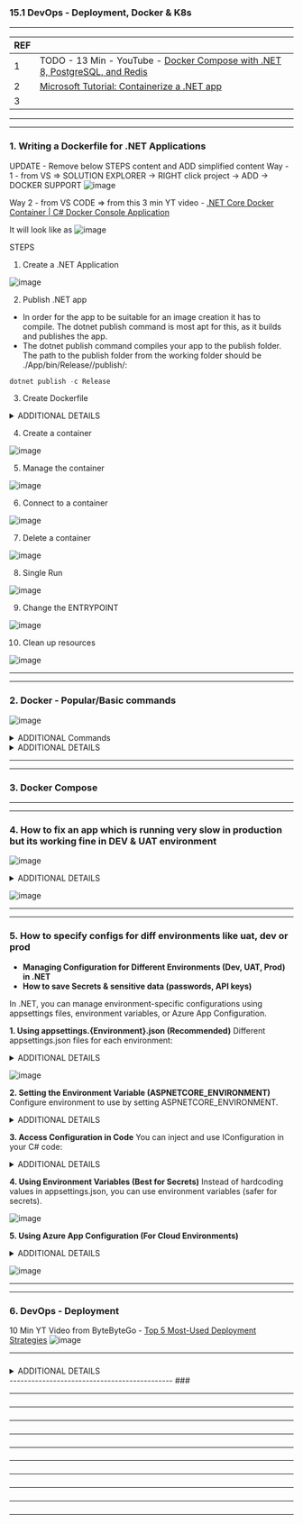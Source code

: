 
### 15.1 DevOps - Deployment, Docker & K8s

---------------------------------------------
| REF | |
| - | - |
| 1 | TODO - 13 Min - YouTube - [Docker Compose with .NET 8, PostgreSQL, and Redis](https://www.youtube.com/watch?v=WQFx2m5Ub9M&t=430s) |
| 2 | [Microsoft Tutorial: Containerize a .NET app](https://learn.microsoft.com/en-us/dotnet/core/docker/build-container?tabs=windows&pivots=dotnet-9-0) |
| 3 | |
---------------------------------------------
---------------------------------------------
### 1. Writing a Dockerfile for .NET Applications

UPDATE - Remove below STEPS content and ADD simplified content 
Way - 1 - from VS => SOLUTION EXPLORER -> RIGHT click project -> ADD -> DOCKER SUPPORT 
![image](https://github.com/user-attachments/assets/beeb8ddb-fb1a-4112-9105-83403f01caba)

Way 2 - from VS CODE =>  from this 3 min YT video - [.NET Core Docker Container | C# Docker Console Application](https://www.youtube.com/watch?v=HvNR1LHxboM)

It will look like as 
![image](https://github.com/user-attachments/assets/8b88cd05-8da5-42b9-8ef0-45366a40d9f7)



STEPS
1. Create a .NET Application

![image](https://github.com/user-attachments/assets/06599053-91e0-4610-b418-976ab12bda4c)
  
2. Publish .NET app

* In order for the app to be suitable for an image creation it has to compile. The dotnet publish command is most apt for this, as it builds and publishes the app.
* The dotnet publish command compiles your app to the publish folder. The path to the publish folder from the working folder should be ./App/bin/Release/<TFM>/publish/:

```cs
dotnet publish -c Release
```

3. Create Dockerfile

<details>
  <summary>ADDITIONAL DETAILS </summary>  

![image](https://github.com/user-attachments/assets/b543e67d-2b8c-4c0a-910a-5727a93a22de)

![image](https://github.com/user-attachments/assets/dffa3457-71b1-48f1-8859-d04b1b1535ca)

![image](https://github.com/user-attachments/assets/8901746d-38ca-4877-bf12-2eb009e06b31)

![image](https://github.com/user-attachments/assets/c2d60c28-1b66-4cc7-a260-191cf973f210)

</details>

4. Create a container

![image](https://github.com/user-attachments/assets/ab28f668-c930-4247-a295-f27e7297cf15)

5. Manage the container

![image](https://github.com/user-attachments/assets/457a8646-9d3d-4644-bf0d-ae3796642655)

6. Connect to a container

![image](https://github.com/user-attachments/assets/7039e78f-fb2d-416e-a593-dd91749a2da9)

7. Delete a container

![image](https://github.com/user-attachments/assets/08e6ec76-5a8c-44b8-974b-00a019765d19)

8. Single Run

![image](https://github.com/user-attachments/assets/8aeb6e48-3f86-45a5-baba-04c8163be38f)

9. Change the ENTRYPOINT

![image](https://github.com/user-attachments/assets/c5f41120-9c9a-45f3-be34-158f239aad69)

10. Clean up resources

![image](https://github.com/user-attachments/assets/4c94c399-2a6d-416f-8038-c591a3cf00f2)

---------------------------------------------
---------------------------------------------
### 2. Docker - Popular/Basic commands
![image](https://github.com/user-attachments/assets/d381e491-5545-465e-9e86-a8d58f0ea8cd)


<details>
  <summary>ADDITIONAL Commands </summary>  

![image](https://github.com/user-attachments/assets/e4e5a658-8344-447d-b79b-69d70d900822)

![image](https://github.com/user-attachments/assets/96b5f6f3-9217-4f1d-9eba-c97412919983)

![image](https://github.com/user-attachments/assets/dcb570e2-fb9a-4d16-aedb-8fccd85f59f5)

![image](https://github.com/user-attachments/assets/adb40089-7349-4a8d-b8c2-69b7003d7fd9)

</details>

<details>
  <summary>ADDITIONAL DETAILS </summary>  
   
      REF => https://learn.microsoft.com/en-us/dotnet/core/docker/build-container?tabs=windows&pivots=dotnet-9-0
      | REF | |
      | - | - |
      | 1 | docker build |
      | 2 | docker run |
      | 3 | docker ps |
      | 4 | docker stop |
      | 5 | docker rm |
      | 6 | docker rmi |
      | 7 | docker image |
</details>



---------------------------------------------
---------------------------------------------
### 3. Docker Compose

---------------------------------------------
---------------------------------------------
### 4. How to fix an app which is running very slow in production but its working fine in DEV & UAT environment

![image](https://github.com/user-attachments/assets/9e3d8223-d03c-442a-9b2a-9e0421d1925f)

<details>
  <summary>ADDITIONAL DETAILS </summary>  

![image](https://github.com/user-attachments/assets/4d0cb2a5-6af5-48a1-b99a-f882b55c1b9c)

![image](https://github.com/user-attachments/assets/1c9585d6-b0cd-44d3-9322-59b7a67b2dba)

![image](https://github.com/user-attachments/assets/f90e633e-ea83-4a88-a220-c36cd8f27cc4)

![image](https://github.com/user-attachments/assets/87dc5c96-4d6d-4f9b-b59e-77b6459e4354)

</details>

![image](https://github.com/user-attachments/assets/69b21a41-b88b-4a38-b405-3977b3ad2596)

---------------------------------------------
---------------------------------------------
### 5. How to specify configs for diff environments like uat, dev or prod

*  **Managing Configuration for Different Environments (Dev, UAT, Prod) in .NET**
*  **How to save Secrets & sensitive data (passwords, API keys)**

In .NET, you can manage environment-specific configurations using appsettings files, environment variables, or Azure App Configuration.

**1. Using appsettings.{Environment}.json (Recommended)**
  Different appsettings.json files for each environment:
  
<details>
  <summary>ADDITIONAL DETAILS </summary>  

![image](https://github.com/user-attachments/assets/38436105-69c3-47ac-8532-988a06512d7f)
![image](https://github.com/user-attachments/assets/b1d64940-a929-48ec-9867-2b83b6f23e7f)
  
</details>

![image](https://github.com/user-attachments/assets/5c0fbb62-23c5-4c2f-8d41-8449ccf1be4e)

**2. Setting the Environment Variable (ASPNETCORE_ENVIRONMENT)**
  Configure environment to use by setting ASPNETCORE_ENVIRONMENT.

<details>
  <summary>ADDITIONAL DETAILS </summary>  

![image](https://github.com/user-attachments/assets/5deb5f98-6061-4be5-b856-4e997ca31be7)

</details>

**3. Access Configuration in Code**
  You can inject and use IConfiguration in your C# code:
  
  <details>
  <summary>ADDITIONAL DETAILS </summary>  

![image](https://github.com/user-attachments/assets/316fd11a-bf9d-4d44-b14f-37ba35772795)

</details>

**4. Using Environment Variables (Best for Secrets)**
  Instead of hardcoding values in appsettings.json, you can use environment variables (safer for secrets).
  
![image](https://github.com/user-attachments/assets/67410ae4-250d-4a75-8829-7ffa172686b8)

**5. Using Azure App Configuration (For Cloud Environments)**

<details>
  <summary>ADDITIONAL DETAILS </summary>  
![image](https://github.com/user-attachments/assets/6b4a8236-f64c-4c38-8785-37cda8d12fdb)

</details>

![image](https://github.com/user-attachments/assets/276aa7e1-3665-486d-95e8-2c695e834a82)

------------------------------------------------------
---------------------------------------------
### 6. DevOps - Deployment

10 Min YT Video from ByteByteGo - [Top 5 Most-Used Deployment Strategies](https://www.youtube.com/watch?v=AWVTKBUnoIg)
![image](https://github.com/user-attachments/assets/4f7b1b05-dd90-43f9-bd60-16a3a40ebfe7)

---------------------------------------------
### 

<details>
  <summary>ADDITIONAL DETAILS </summary>  
</details>
---------------------------------------------
### 

---------------------------------------------
### 

---------------------------------------------
### 

---------------------------------------------
### 

---------------------------------------------
### 

---------------------------------------------
### 

---------------------------------------------
### 

---------------------------------------------
### 

---------------------------------------------
### 

---------------------------------------------
### 

---------------------------------------------
